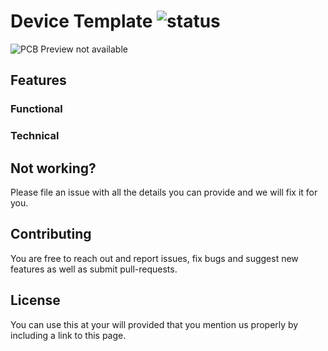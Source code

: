<!--
Add one of this in front of the title
![status](https://img.shields.io/badge/-in%20progress-red)
![status](https://img.shields.io/badge/-done-green)
![status](https://img.shields.io/badge/-stopped-lightgrey)
-->

# Device Template ![status](https://img.shields.io/badge/-stopped-lightgrey)

<!--
Describe briefly but descritively the device
-->

![PCB Preview not available](hardware/device-template.png)

## Features
### Functional

<!--
Features that anyone would understand
Don't mention components or types of components (relays, transistors, etc)
A good example: Makes sandiwiches for free!
A bad example: SSR for quiet/durable operation
-->

### Technical

<!--
Mention architectural features, be as technical as you can but briefly
mention SSRs, operating frequency, etc
-->

<!--- DON'T CHANGE BELLOW THIS LINE -->

## Not working?
Please file an issue with all the details you can provide and we will fix it for you.

## Contributing
You are free to reach out and report issues, fix bugs and suggest new features as well as submit pull-requests.

## License
You can use this at your will provided that you mention us properly by including a link to this page.
